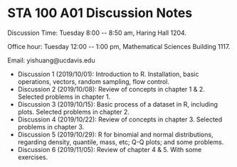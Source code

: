 # STA 100 A01 Discussion Notes

Discussion Time: Tuesday 8:00 -- 8:50 am, Haring Hall 1204.

Office hour: Tuesday 12:00 -- 1:00 pm, Mathematical Sciences Building 1117.

Email: yishuang\@ucdavis.edu

- Discussion 1 (2019/10/01): Introduction to R. Installation, basic operations, vectors, random sampling, flow control.
- Discussion 2 (2019/10/08): Review of concepts in chapter 1 & 2. Selected problems in chapter 1.
- Discussion 3 (2019/10/15): Basic process of a dataset in R, including plots. Selected problems in chapter 2. 
- Discussion 4 (2019/10/22): Review of concepts in chapter 3. Selected problems in chapter 3.
- Discussion 5 (2019/10/29): R for binomial and normal distributions, regarding density, quantile, mass, etc; Q-Q plots; and some problems.
- Discussion 6 (2019/11/05): Review of chapter 4 & 5. With some exercises.


